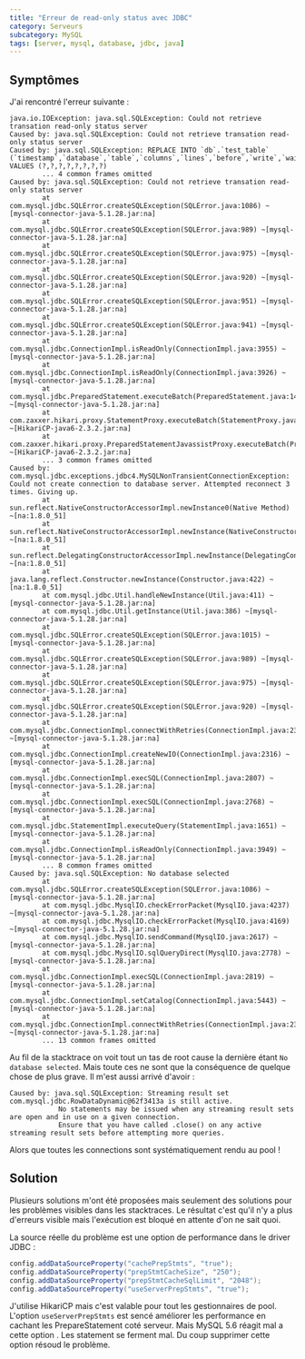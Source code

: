 ```yaml
---
title: "Erreur de read-only status avec JDBC"
category: Serveurs
subcategory: MySQL
tags: [server, mysql, database, jdbc, java]
---
```

## Symptômes

J'ai rencontré l'erreur suivante :

    java.io.IOException: java.sql.SQLException: Could not retrieve transation read-only status server
    Caused by: java.sql.SQLException: Could not retrieve transation read-only status server
    Caused by: java.sql.SQLException: REPLACE INTO `db`.`test_table` (`timestamp`,`database`,`table`,`columns`,`lines`,`before`,`write`,`wait`) VALUES (?,?,?,?,?,?,?,?)
            ... 4 common frames omitted
    Caused by: java.sql.SQLException: Could not retrieve transation read-only status server
            at com.mysql.jdbc.SQLError.createSQLException(SQLError.java:1086) ~[mysql-connector-java-5.1.28.jar:na]
            at com.mysql.jdbc.SQLError.createSQLException(SQLError.java:989) ~[mysql-connector-java-5.1.28.jar:na]
            at com.mysql.jdbc.SQLError.createSQLException(SQLError.java:975) ~[mysql-connector-java-5.1.28.jar:na]
            at com.mysql.jdbc.SQLError.createSQLException(SQLError.java:920) ~[mysql-connector-java-5.1.28.jar:na]
            at com.mysql.jdbc.SQLError.createSQLException(SQLError.java:951) ~[mysql-connector-java-5.1.28.jar:na]
            at com.mysql.jdbc.SQLError.createSQLException(SQLError.java:941) ~[mysql-connector-java-5.1.28.jar:na]
            at com.mysql.jdbc.ConnectionImpl.isReadOnly(ConnectionImpl.java:3955) ~[mysql-connector-java-5.1.28.jar:na]
            at com.mysql.jdbc.ConnectionImpl.isReadOnly(ConnectionImpl.java:3926) ~[mysql-connector-java-5.1.28.jar:na]
            at com.mysql.jdbc.PreparedStatement.executeBatch(PreparedStatement.java:1430) ~[mysql-connector-java-5.1.28.jar:na]
            at com.zaxxer.hikari.proxy.StatementProxy.executeBatch(StatementProxy.java:116) ~[HikariCP-java6-2.3.2.jar:na]
            at com.zaxxer.hikari.proxy.PreparedStatementJavassistProxy.executeBatch(PreparedStatementJavassistProxy.java) ~[HikariCP-java6-2.3.2.jar:na]
            ... 3 common frames omitted
    Caused by: com.mysql.jdbc.exceptions.jdbc4.MySQLNonTransientConnectionException: Could not create connection to database server. Attempted reconnect 3 times. Giving up.
            at sun.reflect.NativeConstructorAccessorImpl.newInstance0(Native Method) ~[na:1.8.0_51]
            at sun.reflect.NativeConstructorAccessorImpl.newInstance(NativeConstructorAccessorImpl.java:62) ~[na:1.8.0_51]
            at sun.reflect.DelegatingConstructorAccessorImpl.newInstance(DelegatingConstructorAccessorImpl.java:45) ~[na:1.8.0_51]
            at java.lang.reflect.Constructor.newInstance(Constructor.java:422) ~[na:1.8.0_51]
            at com.mysql.jdbc.Util.handleNewInstance(Util.java:411) ~[mysql-connector-java-5.1.28.jar:na]
            at com.mysql.jdbc.Util.getInstance(Util.java:386) ~[mysql-connector-java-5.1.28.jar:na]
            at com.mysql.jdbc.SQLError.createSQLException(SQLError.java:1015) ~[mysql-connector-java-5.1.28.jar:na]
            at com.mysql.jdbc.SQLError.createSQLException(SQLError.java:989) ~[mysql-connector-java-5.1.28.jar:na]
            at com.mysql.jdbc.SQLError.createSQLException(SQLError.java:975) ~[mysql-connector-java-5.1.28.jar:na]
            at com.mysql.jdbc.SQLError.createSQLException(SQLError.java:920) ~[mysql-connector-java-5.1.28.jar:na]
            at com.mysql.jdbc.ConnectionImpl.connectWithRetries(ConnectionImpl.java:2395) ~[mysql-connector-java-5.1.28.jar:na]
            at com.mysql.jdbc.ConnectionImpl.createNewIO(ConnectionImpl.java:2316) ~[mysql-connector-java-5.1.28.jar:na]
            at com.mysql.jdbc.ConnectionImpl.execSQL(ConnectionImpl.java:2807) ~[mysql-connector-java-5.1.28.jar:na]
            at com.mysql.jdbc.ConnectionImpl.execSQL(ConnectionImpl.java:2768) ~[mysql-connector-java-5.1.28.jar:na]
            at com.mysql.jdbc.StatementImpl.executeQuery(StatementImpl.java:1651) ~[mysql-connector-java-5.1.28.jar:na]
            at com.mysql.jdbc.ConnectionImpl.isReadOnly(ConnectionImpl.java:3949) ~[mysql-connector-java-5.1.28.jar:na]
            ... 8 common frames omitted
    Caused by: java.sql.SQLException: No database selected
            at com.mysql.jdbc.SQLError.createSQLException(SQLError.java:1086) ~[mysql-connector-java-5.1.28.jar:na]
            at com.mysql.jdbc.MysqlIO.checkErrorPacket(MysqlIO.java:4237) ~[mysql-connector-java-5.1.28.jar:na]
            at com.mysql.jdbc.MysqlIO.checkErrorPacket(MysqlIO.java:4169) ~[mysql-connector-java-5.1.28.jar:na]
            at com.mysql.jdbc.MysqlIO.sendCommand(MysqlIO.java:2617) ~[mysql-connector-java-5.1.28.jar:na]
            at com.mysql.jdbc.MysqlIO.sqlQueryDirect(MysqlIO.java:2778) ~[mysql-connector-java-5.1.28.jar:na]
            at com.mysql.jdbc.ConnectionImpl.execSQL(ConnectionImpl.java:2819) ~[mysql-connector-java-5.1.28.jar:na]
            at com.mysql.jdbc.ConnectionImpl.setCatalog(ConnectionImpl.java:5443) ~[mysql-connector-java-5.1.28.jar:na]
            at com.mysql.jdbc.ConnectionImpl.connectWithRetries(ConnectionImpl.java:2368) ~[mysql-connector-java-5.1.28.jar:na]
            ... 13 common frames omitted

Au fil de la stacktrace on voit tout un tas de root cause la dernière étant `No database selected`. Mais toute ces
ne sont que la conséquence de quelque chose de plus grave. Il m'est aussi arrivé d'avoir :

    Caused by: java.sql.SQLException: Streaming result set com.mysql.jdbc.RowDataDynamic@62f3413a is still active.
                No statements may be issued when any streaming result sets are open and in use on a given connection.
                Ensure that you have called .close() on any active streaming result sets before attempting more queries.

Alors que toutes les connections sont systématiquement rendu au pool !

## Solution

Plusieurs solutions m'ont été proposées mais seulement des solutions pour les problèmes visibles dans les stacktraces.
Le résultat c'est qu'il n'y a plus d'erreurs visible mais l'exécution est bloqué en attente d'on ne sait quoi.

La source réelle du problème est une option de performance dans le driver JDBC :

``` java
config.addDataSourceProperty("cachePrepStmts", "true");
config.addDataSourceProperty("prepStmtCacheSize", "250");
config.addDataSourceProperty("prepStmtCacheSqlLimit", "2048");
config.addDataSourceProperty("useServerPrepStmts", "true");
```

J'utilise HikariCP mais c'est valable pour tout les gestionnaires de pool. L'option `useServerPrepStmts` est sencé
améliorer les performance en cachant les PrepareStatement coté serveur. Mais MySQL 5.6 réagit mal a cette option . Les
statement se ferment mal. Du coup supprimer cette option résoud le problème.
